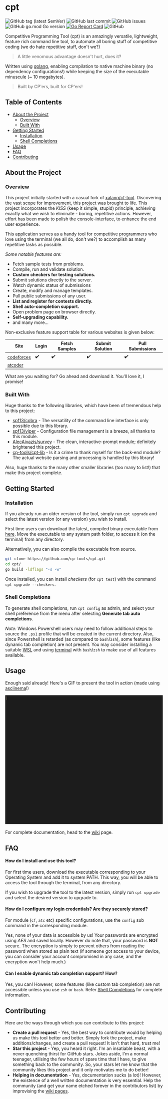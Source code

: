 # cpt

![GitHub tag (latest SemVer)](https://img.shields.io/github/v/tag/cp-tools/cpt) ![GitHub last commit](https://img.shields.io/github/last-commit/cp-tools/cpt) ![GitHub issues](https://img.shields.io/github/issues/cp-tools/cpt) ![GitHub go.mod Go version](https://img.shields.io/github/go-mod/go-version/cp-tools/cpt) [![Go Report Card](https://goreportcard.com/badge/github.com/cp-tools/cpt)](https://goreportcard.com/report/github.com/cp-tools/cpt) ![GitHub](https://img.shields.io/github/license/cp-tools/cpt)

Competitive Programming Tool (cpt) is an amazingly versatile, lightweight, feature rich command line tool, to automate all boring stuff of competitive coding (we do hate repetitive stuff, don't we?)

> A little venomous advantage doesn't hurt, does it?

Written using [golang](https://golang.org/), enabling compilation to native machine binary (no dependency configurations!) while keeping the size of the executable minuscule (~ 10 megabytes).

> Built by CP'ers, built for CP'ers!

## Table of Contents

- [About the Project](#About-the-Project)
  - [Overview](#Overview)
  - [Built With](#Built-With)
- [Getting Started](#Getting-Started)
  - [Installation](#Installation)
  - [Shell Completions](#Shell-Completions)
- [Usage](#Usage)
- [FAQ](#FAQ)
- [Contributing](#Contributing)

## About the Project

### Overview

This project initially started with a casual fork of [xalanq/cf-tool](https://github.com/xalanq/cf-tool). Discovering the vast scope for improvement, this project was brought to life.
This project incorporates the *KISS* (keep it simple, stupid) principle, achieving exactly what we wish to eliminate - boring, repetitive actions. However, effort has been made to polish the console-interface, to enhance the end user experience.

This application serves as a handy tool for competitive programmers who love using the terminal (we all do, don't we?) to accomplish as many repetitive tasks as possible.

*Some notable features are:*

- Fetch sample tests from problems.
- Compile, run and validate solution.
- **Custom checkers for testing solutions.**
- Submit solutions directly to the server.
- Watch dynamic status of submissions
- Create, modify and manage templates.
- Pull public submissions of any user.
- **List and register for contests directly.**
- **Shell auto-completion support.**
- Open problem page on browser directly.
- **Self-upgrading capability.**
- and many more...

Non-exclusive feature support table for various websites is given below:

| Site                                 | Login              | Fetch Samples      | Submit Solution    | Pull Submissions   |
| ------------------------------------ | ------------------ | ------------------ | ------------------ | ------------------ |
| [codeforces](https://codeforces.com) | :heavy_check_mark: | :heavy_check_mark: | :heavy_check_mark: | :heavy_check_mark: |
| [atcoder](https://atcoder.jp)        |                    |                    |                    |                    |

What are you waiting for? Go ahead and download it. You'll love it, I promise!

### Built With

Huge thanks to the following libraries, which have been of tremendous help to this project:

- [spf13/cobra](https://github.com/spf13/cobra) - The versatility of the command line interface is only possible due to this library.
- [spf13/viper](https://github.com/spf13/viper) - Configuration file management is a breeze, all thanks to this module.
- [AlecAivazis/survey](https://github.com/AlecAivazis/survey) - The clean, interactive-prompt module; definitely brightened this project.
- [cp-tools/cpt-lib](https://github.com/cp-tools/cpt-lib) - Is it a crime to thank myself for the back-end module? The actual website parsing and processing is handled by this library!

Also, huge thanks to the many other smaller libraries (too many to list!) that make this project complete.

## Getting Started

### Installation

If you already run an older version of the tool, simply run `cpt upgrade` and select the latest version (or any version) you wish to install.

First time users can download the latest, compiled binary executable from [here](https://github.com/cp-tools/cpt/releases/latest). Move the executable to any system path folder, to access it (on the terminal) from any directory.

Alternatively, you can also compile the executable from source.

```bash
git clone https://github.com/cp-tools/cpt.git
cd cpt/
go build -ldflags "-s -w"
```

Once installed, you can install *checkers* (for `cpt test`) with the command `cpt upgrade --checkers`.

### Shell Completions

To generate shell completions, run `cpt config` as admin, and select your shell preference from the menu after selecting **Generate tab auto completions**.

*Note:* Windows Powershell users may need to follow additional steps to source the `.ps1` profile that will be created in the current directory. Also, since Powershell is retarded (as compared to `bash`/`zsh`), some features (like dynamic tab completion) are not present. You may consider installing a suitable [WSL](https://docs.microsoft.com/en-us/windows/wsl/install-win10) and using [terminal](https://github.com/microsoft/terminal) with `bash`/`zsh` to make use of all features available.

## Usage

Enough said already! Here's a GIF to present the tool in action (made using [asciinema](https://asciinema.org)!)

![demo](assets/demo.gif)

For complete documentation, head to the [wiki]() page.

## FAQ

#### How do I install and use this tool?

For first time users, download the executable corresponding to your Operating System and add it to system PATH. This way, you will be able to access the tool through the terminal, from any directory.

If you wish to upgrade the tool to the latest version, simply run `cpt upgrade` and select the desired version to upgrade to.

#### How do I configure my login credentials? Are they securely stored?

For module (`cf`, `atc` etc) specific configurations, use the `config` sub command in the corresponding module.

Yes, none of your data is accessible by us! Your passwords are encrypted using *AES* and saved locally. However do note that, your password is **NOT** secure. The encryption is simply to prevent others from reading the password when stored as plain text (if someone got access to your device, you can consider your account compromised in any case, and the encryption won't help much.)

#### Can I enable dynamic tab completion support? How?

Yes, you can! However, some features (like custom tab completion) are not accessible unless you use `zsh` or `bash`. Refer [Shell Completions](#Shell-Completions) for complete information.

## Contributing

Here are the ways through which you can contribute to this project:

- **Create a pull request** - Yes, the best way to contribute would by helping us make this tool better and better. Simply fork the project, make additions/changes, and create a pull request! It isn't that hard, trust me!
- **Star this project** - Yep, you heard it right. I'm an insatiable beast, with a never quenching thirst for GitHub stars. Jokes aside, I'm a normal teenager, utilising the few hours of spare time that I have, to give something back to the community. So, your stars let me know that the community likes this project and it only motivates me to do better!
- **Helping in documentation** - Yes, documentation sucks (a lot)! However, the existence of a well written documentation is very essential. Help the community (and get your name etched forever in the contributors list) by improvising the [wiki pages](https://github.com/cp-tools/cpt.wiki).